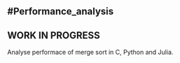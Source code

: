#Performance_analysis
-------------
WORK IN PROGRESS
-------------

Analyse performace of merge sort in C, Python and Julia.
